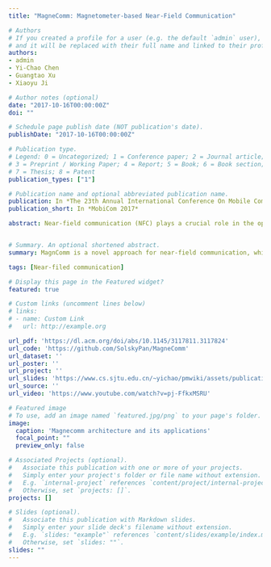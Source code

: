 ```yaml
---
title: "MagneComm: Magnetometer-based Near-Field Communication"

# Authors
# If you created a profile for a user (e.g. the default `admin` user), write the username (folder name) here 
# and it will be replaced with their full name and linked to their profile.
authors:
- admin
- Yi-Chao Chen
- Guangtao Xu
- Xiaoyu Ji

# Author notes (optional)
date: "2017-10-16T00:00:00Z"
doi: ""

# Schedule page publish date (NOT publication's date).
publishDate: "2017-10-16T00:00:00Z"

# Publication type.
# Legend: 0 = Uncategorized; 1 = Conference paper; 2 = Journal article;
# 3 = Preprint / Working Paper; 4 = Report; 5 = Book; 6 = Book section;
# 7 = Thesis; 8 = Patent
publication_types: ["1"]

# Publication name and optional abbreviated publication name.
publication: In *The 23th Annual International Conference On Mobile Computing And Networking*
publication_short: In *MobiCom 2017*

abstract: Near-field communication (NFC) plays a crucial role in the operation of mobile devices to enhance applications such as payment, social networks, private communication, gaming, and etc. Despite of the convenience, existing NFC standards like ISO-13157 require additional hardware (e.g., loop antenna and dedicated chip) and thereby hindering their wide-scale applications. In this work, we seek to propose a novel near-field communication protocol, MagneComm, which utilizes Magnetic Induction (MI) signals emitted from CPUs and captured by magnetometers on mobile devices for communication. Since CPUs and magnetometers are readily available components in mobile devices, MagneComm eliminates the requirement for special hardware and complements existing near-field communication protocols by providing additional bandwidth. We systematically analyze the characteristics of magnetic signals of CPUs and facilitate MagneComm with one-way communication, full-duplex communication, and multi-transmitter schemes in accordance with the hardware availability on devices. We prototype MagneComm on both laptops and smartphones. Extensive evaluation results show that MagneComm achieves up to 110 bps within 10 cm.


# Summary. An optional shortened abstract.
summary: MagnComm is a novel approach for near-field communication, which eliminates the need for dedicated hardware by embedding data stream into the magnetic induction signals of a CPU without affecting the normal function of the device.

tags: [Near-filed communication]

# Display this page in the Featured widget?
featured: true

# Custom links (uncomment lines below)
# links:
# - name: Custom Link
#   url: http://example.org

url_pdf: 'https://dl.acm.org/doi/abs/10.1145/3117811.3117824'
url_code: 'https://github.com/SolskyPan/MagneComm'
url_dataset: ''
url_poster: ''
url_project: ''
url_slides: 'https://www.cs.sjtu.edu.cn/~yichao/pmwiki/assets/publications/mobicom17_pan.pptx'
url_source: ''
url_video: 'https://www.youtube.com/watch?v=pj-FfkxMSRU'

# Featured image
# To use, add an image named `featured.jpg/png` to your page's folder. 
image:
  caption: 'Magnecomm architecture and its applications'
  focal_point: ""
  preview_only: false

# Associated Projects (optional).
#   Associate this publication with one or more of your projects.
#   Simply enter your project's folder or file name without extension.
#   E.g. `internal-project` references `content/project/internal-project/index.md`.
#   Otherwise, set `projects: []`.
projects: []

# Slides (optional).
#   Associate this publication with Markdown slides.
#   Simply enter your slide deck's filename without extension.
#   E.g. `slides: "example"` references `content/slides/example/index.md`.
#   Otherwise, set `slides: ""`.
slides: ""
---
```



